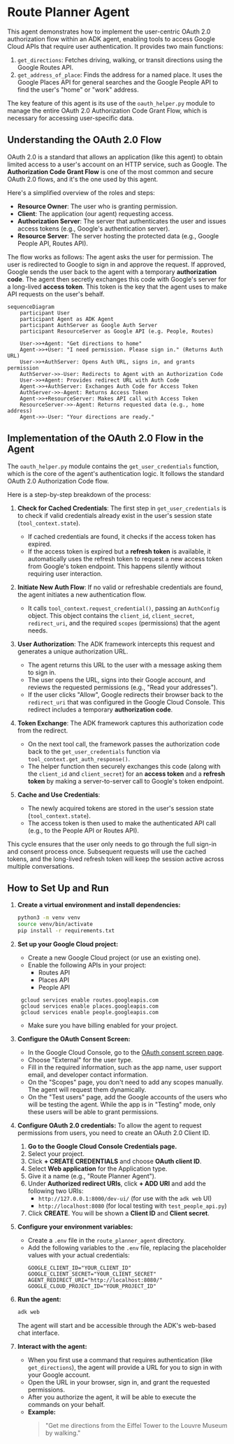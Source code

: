 # Route Planner Agent

This agent demonstrates how to implement the user-centric OAuth 2.0 authorization flow within an ADK agent, enabling tools to access Google Cloud APIs that require user authentication. It provides two main functions:

1.  `get_directions`: Fetches driving, walking, or transit directions using the Google Routes API.
2.  `get_address_of_place`: Finds the address for a named place. It uses the Google Places API for general searches and the Google People API to find the user's "home" or "work" address.

The key feature of this agent is its use of the `oauth_helper.py` module to manage the entire OAuth 2.0 Authorization Code Grant Flow, which is necessary for accessing user-specific data.

## Understanding the OAuth 2.0 Flow

OAuth 2.0 is a standard that allows an application (like this agent) to obtain limited access to a user's account on an HTTP service, such as Google. The **Authorization Code Grant Flow** is one of the most common and secure OAuth 2.0 flows, and it's the one used by this agent.

Here's a simplified overview of the roles and steps:

*   **Resource Owner**: The user who is granting permission.
*   **Client**: The application (our agent) requesting access.
*   **Authorization Server**: The server that authenticates the user and issues access tokens (e.g., Google's authentication server).
*   **Resource Server**: The server hosting the protected data (e.g., Google People API, Routes API).

The flow works as follows: The agent asks the user for permission. The user is redirected to Google to sign in and approve the request. If approved, Google sends the user back to the agent with a temporary **authorization code**. The agent then secretly exchanges this code with Google's server for a long-lived **access token**. This token is the key that the agent uses to make API requests on the user's behalf.

```mermaid
sequenceDiagram
    participant User
    participant Agent as ADK Agent
    participant AuthServer as Google Auth Server
    participant ResourceServer as Google API (e.g. People, Routes)

    User->>+Agent: "Get directions to home"
    Agent->>+User: "I need permission. Please sign in." (Returns Auth URL)
    User->>+AuthServer: Opens Auth URL, signs in, and grants permission
    AuthServer->>-User: Redirects to Agent with an Authorization Code
    User->>+Agent: Provides redirect URL with Auth Code
    Agent->>+AuthServer: Exchanges Auth Code for Access Token
    AuthServer->>-Agent: Returns Access Token
    Agent->>+ResourceServer: Makes API call with Access Token
    ResourceServer->>-Agent: Returns requested data (e.g., home address)
    Agent->>-User: "Your directions are ready."
```

## Implementation of the OAuth 2.0 Flow in the Agent

The `oauth_helper.py` module contains the `get_user_credentials` function, which is the core of the agent's authentication logic. It follows the standard OAuth 2.0 Authorization Code flow.

Here is a step-by-step breakdown of the process:

1.  **Check for Cached Credentials**: The first step in `get_user_credentials` is to check if valid credentials already exist in the user's session state (`tool_context.state`).
    *   If cached credentials are found, it checks if the access token has expired.
    *   If the access token is expired but a **refresh token** is available, it automatically uses the refresh token to request a new access token from Google's token endpoint. This happens silently without requiring user interaction.

2.  **Initiate New Auth Flow**: If no valid or refreshable credentials are found, the agent initiates a new authentication flow.
    *   It calls `tool_context.request_credential()`, passing an `AuthConfig` object. This object contains the `client_id`, `client_secret`, `redirect_uri`, and the required `scopes` (permissions) that the agent needs.

3.  **User Authorization**: The ADK framework intercepts this request and generates a unique authorization URL.
    *   The agent returns this URL to the user with a message asking them to sign in.
    *   The user opens the URL, signs into their Google account, and reviews the requested permissions (e.g., "Read your addresses").
    *   If the user clicks "Allow", Google redirects their browser back to the `redirect_uri` that was configured in the Google Cloud Console. This redirect includes a temporary **authorization code**.

4.  **Token Exchange**: The ADK framework captures this authorization code from the redirect.
    *   On the next tool call, the framework passes the authorization code back to the `get_user_credentials` function via `tool_context.get_auth_response()`.
    *   The helper function then securely exchanges this code (along with the `client_id` and `client_secret`) for an **access token** and a **refresh token** by making a server-to-server call to Google's token endpoint.

5.  **Cache and Use Credentials**:
    *   The newly acquired tokens are stored in the user's session state (`tool_context.state`).
    *   The access token is then used to make the authenticated API call (e.g., to the People API or Routes API).

This cycle ensures that the user only needs to go through the full sign-in and consent process once. Subsequent requests will use the cached tokens, and the long-lived refresh token will keep the session active across multiple conversations.

## How to Set Up and Run

1. **Create a virtual environment and install dependencies:**
   ```bash
   python3 -m venv venv
   source venv/bin/activate
   pip install -r requirements.txt
   ```

2. **Set up your Google Cloud project:**
   - Create a new Google Cloud project (or use an existing one).
   - Enable the following APIs in your project:
     - Routes API
     - Places API
     - People API
    ```
     gcloud services enable routes.googleapis.com
     gcloud services enable places.googleapis.com
     gcloud services enable people.googleapis.com
    ``` 
   - Make sure you have billing enabled for your project.

3. **Configure the OAuth Consent Screen:**
   - In the Google Cloud Console, go to the [OAuth consent screen page](https://console.cloud.google.com/apis/credentials/consent).
   - Choose "External" for the user type.
   - Fill in the required information, such as the app name, user support email, and developer contact information.
   - On the "Scopes" page, you don't need to add any scopes manually. The agent will request them dynamically.
   - On the "Test users" page, add the Google accounts of the users who will be testing the agent. While the app is in "Testing" mode, only these users will be able to grant permissions.

4. **Configure OAuth 2.0 credentials:**
To allow the agent to request permissions from users, you need to create an OAuth 2.0 Client ID.

    1.  **Go to the Google Cloud Console Credentials page.**
    2.  Select your project.
    3.  Click **+ CREATE CREDENTIALS** and choose **OAuth client ID**.
    4.  Select **Web application** for the Application type.
    5.  Give it a name (e.g., "Route Planner Agent").
    6.  Under **Authorized redirect URIs**, click **+ ADD URI** and add the following two URIs:
        *   `http://127.0.0.1:8000/dev-ui/` (for use with the `adk web` UI)
        *   `http://localhost:8080` (for local testing with `test_people_api.py`)
    7.  Click **CREATE**. You will be shown a **Client ID** and **Client secret**.

5. **Configure your environment variables:**
   - Create a `.env` file in the `route_planner_agent` directory.
   - Add the following variables to the `.env` file, replacing the placeholder values with your actual credentials:
     ```
     GOOGLE_CLIENT_ID="YOUR_CLIENT_ID"
     GOOGLE_CLIENT_SECRET="YOUR_CLIENT_SECRET"
     AGENT_REDIRECT_URI="http://localhost:8080/"
     GOOGLE_CLOUD_PROJECT_ID="YOUR_PROJECT_ID"
     ```

6. **Run the agent:**
   ```bash
   adk web
   ```
   The agent will start and be accessible through the ADK's web-based chat interface.

7. **Interact with the agent:**
   - When you first use a command that requires authentication (like `get_directions`), the agent will provide a URL for you to sign in with your Google account.
   - Open the URL in your browser, sign in, and grant the requested permissions.
   - After you authorize the agent, it will be able to execute the commands on your behalf.
   - **Example:**
     > "Get me directions from the Eiffel Tower to the Louvre Museum by walking."



